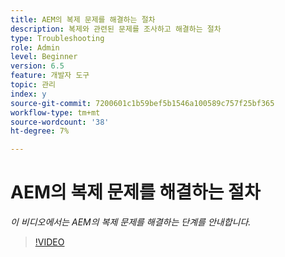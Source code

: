 ```yaml
---
title: AEM의 복제 문제를 해결하는 절차
description: 복제와 관련된 문제를 조사하고 해결하는 절차
type: Troubleshooting
role: Admin
level: Beginner
version: 6.5
feature: 개발자 도구
topic: 관리
index: y
source-git-commit: 7200601c1b59bef5b1546a100589c757f25bf365
workflow-type: tm+mt
source-wordcount: '38'
ht-degree: 7%

---
```



# AEM의 복제 문제를 해결하는 절차

*이 비디오에서는 AEM의 복제 문제를 해결하는 단계를 안내합니다.*

>[!VIDEO](https://video.tv.adobe.com/v/335471?quality=9&learn=on)
